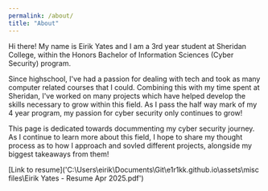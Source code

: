 ```yaml
---
permalink: /about/
title: "About"
---
```


Hi there! My name is Eirik Yates and I am a 3rd year student at Sheridan College, within the Honors Bachelor of Information Sciences (Cyber Security) program.

Since highschool, I've had a passion for dealing with tech and took as many computer related courses that I could. Combining this with my time spent at Sheridan, I've worked on many projects which have helped develop the skills necessary to grow within this field. As I pass the half way mark of my 4 year program, my passion for cyber security only continues to grow!

This page is dedicated towards docummenting my cyber security journey. As I continue to learn more about this field, I hope to share my thought process as to how I approach and sovled different projects, alongside my biggest takeaways from them!

[Link to resume]('C:\Users\eirik\Documents\Git\e1r1kk.github.io\assets\misc files\Eirik Yates - Resume Apr 2025.pdf')
